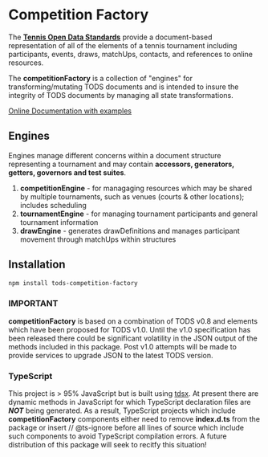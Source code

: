# Competition Factory

The **[Tennis Open Data Standards](https://itftennis.atlassian.net/wiki/spaces/TODS/overview)** provide a document-based representation of all of the elements of a tennis tournament including participants, events, draws, matchUps, contacts, and references to online resources.

The **competitionFactory** is a collection of "engines" for transforming/mutating TODS documents and is intended to insure the integrity of TODS documents by managing all state transformations.

[Online Documentation with examples](https://courthive.github.io/tods-competition-factory/)
    

## Engines

Engines manage different concerns within a document structure representing a tournament and may contain **accessors, generators, getters, governors and test suites**.

1. **competitionEngine** - for managaging resources which may be shared by multiple tournaments, such as venues (courts & other locations); includes scheduling
2. **tournamentEngine** - for managing tournament participants and general tournament information
3. **drawEngine** - generates drawDefinitions and manages participant movement through matchUps within structures

## Installation

```sh
npm install tods-competition-factory
```

### IMPORTANT

**competitionFactory** is based on a combination of TODS v0.8 and elements which have been proposed for TODS v1.0. Until the v1.0 specification has been released there could be significant volatility in the JSON output of the methods included in this package.  Post v1.0 attempts will be made to provide services to upgrade JSON to the latest TODS version.

### TypeScript

This project is > 95% JavaScript but is built using [tdsx](https://tsdx.io/).  At present there are dynamic methods in JavaScript for which TypeScript declaration files are ***NOT*** being generated. As a result, TypeScript projects which include **competitionFactory** components either need to remove **index.d.ts** from the package or insert // @ts-ignore before all lines of source which include such components to avoid TypeScript compilation errors. A future distribution of this package will seek to recitfy this situation!
